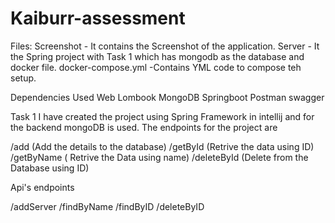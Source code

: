 # Kaiburr-assessment

Files:
Screenshot - It contains the Screenshot of the application.
Server - It the Spring project with Task 1 which has mongodb as the database and docker file.
docker-compose.yml -Contains YML code to compose teh setup.


Dependencies Used
Web
Lombook
MongoDB
Springboot
Postman
swagger


Task 1
I have created the project using Spring Framework in intellij and for the backend mongoDB is used. The endpoints for the project are

/add (Add the details to the database)
/getById (Retrive the data using ID)
/getByName ( Retrive the Data using name)
/deleteById (Delete from the Database using ID)

Api's endpoints

/addServer
/findByName
/findByID
/deleteByID



